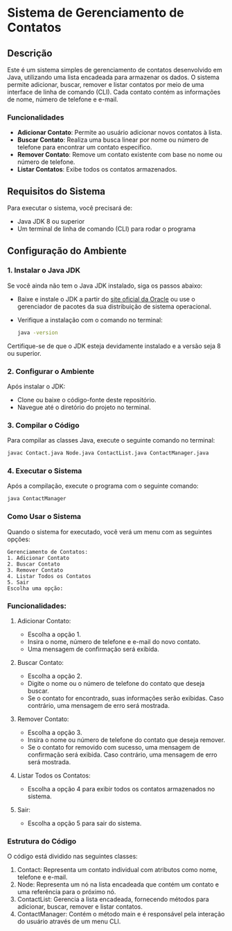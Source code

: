 # Sistema de Gerenciamento de Contatos

## Descrição
Este é um sistema simples de gerenciamento de contatos desenvolvido em Java, utilizando uma lista encadeada para armazenar os dados. O sistema permite adicionar, buscar, remover e listar contatos por meio de uma interface de linha de comando (CLI). Cada contato contém as informações de nome, número de telefone e e-mail.

### Funcionalidades
- **Adicionar Contato**: Permite ao usuário adicionar novos contatos à lista.
- **Buscar Contato**: Realiza uma busca linear por nome ou número de telefone para encontrar um contato específico.
- **Remover Contato**: Remove um contato existente com base no nome ou número de telefone.
- **Listar Contatos**: Exibe todos os contatos armazenados.

## Requisitos do Sistema
Para executar o sistema, você precisará de:
- Java JDK 8 ou superior
- Um terminal de linha de comando (CLI) para rodar o programa

## Configuração do Ambiente

### 1. Instalar o Java JDK
Se você ainda não tem o Java JDK instalado, siga os passos abaixo:
- Baixe e instale o JDK a partir do [site oficial da Oracle](https://www.oracle.com/java/technologies/javase-downloads.html) ou use o gerenciador de pacotes da sua distribuição de sistema operacional.
- Verifique a instalação com o comando no terminal:

  ```bash
  java -version

Certifique-se de que o JDK esteja devidamente instalado e a versão seja 8 ou superior.
### 2. Configurar o Ambiente

Após instalar o JDK:

- Clone ou baixe o código-fonte deste repositório.
- Navegue até o diretório do projeto no terminal.

### 3. Compilar o Código

Para compilar as classes Java, execute o seguinte comando no terminal:

  ```bash
  javac Contact.java Node.java ContactList.java ContactManager.java
  ```

### 4. Executar o Sistema

Após a compilação, execute o programa com o seguinte comando:

  ```bash
  java ContactManager
  ```

### Como Usar o Sistema

Quando o sistema for executado, você verá um menu com as seguintes opções:

```console
Gerenciamento de Contatos:
1. Adicionar Contato
2. Buscar Contato
3. Remover Contato
4. Listar Todos os Contatos
5. Sair
Escolha uma opção: 
```

### Funcionalidades:

1. Adicionar Contato:
   - Escolha a opção 1.
   - Insira o nome, número de telefone e e-mail do novo contato.
   - Uma mensagem de confirmação será exibida.

2. Buscar Contato:
   - Escolha a opção 2.
   - Digite o nome ou o número de telefone do contato que deseja buscar.
   - Se o contato for encontrado, suas informações serão exibidas. Caso contrário, uma mensagem de erro será mostrada.

3. Remover Contato:
   - Escolha a opção 3.
   - Insira o nome ou número de telefone do contato que deseja remover.
   - Se o contato for removido com sucesso, uma mensagem de confirmação será exibida. Caso contrário, uma mensagem de erro será mostrada.

4. Listar Todos os Contatos:
   - Escolha a opção 4 para exibir todos os contatos armazenados no sistema.

5. Sair:
   - Escolha a opção 5 para sair do sistema.

### Estrutura do Código

O código está dividido nas seguintes classes:

1. Contact: Representa um contato individual com atributos como nome, telefone e e-mail.
2. Node: Representa um nó na lista encadeada que contém um contato e uma referência para o próximo nó.
3. ContactList: Gerencia a lista encadeada, fornecendo métodos para adicionar, buscar, remover e listar contatos.
4. ContactManager: Contém o método main e é responsável pela interação do usuário através de um menu CLI.